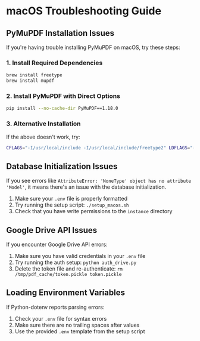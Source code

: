 # macOS Troubleshooting Guide

## PyMuPDF Installation Issues

If you're having trouble installing PyMuPDF on macOS, try these steps:

### 1. Install Required Dependencies

```bash
brew install freetype
brew install mupdf
```

### 2. Install PyMuPDF with Direct Options

```bash
pip install --no-cache-dir PyMuPDF==1.18.0
```

### 3. Alternative Installation

If the above doesn't work, try:

```bash
CFLAGS="-I/usr/local/include -I/usr/local/include/freetype2" LDFLAGS="-L/usr/local/lib" pip install --no-cache-dir PyMuPDF==1.18.0
```

## Database Initialization Issues

If you see errors like `AttributeError: 'NoneType' object has no attribute 'Model'`, it means there's an issue with the database initialization.

1. Make sure your `.env` file is properly formatted
2. Try running the setup script: `./setup_macos.sh`
3. Check that you have write permissions to the `instance` directory

## Google Drive API Issues

If you encounter Google Drive API errors:

1. Make sure you have valid credentials in your `.env` file
2. Try running the auth setup: `python auth_drive.py`
3. Delete the token file and re-authenticate: `rm /tmp/pdf_cache/token.pickle token.pickle`

## Loading Environment Variables

If Python-dotenv reports parsing errors:

1. Check your `.env` file for syntax errors
2. Make sure there are no trailing spaces after values
3. Use the provided `.env` template from the setup script
